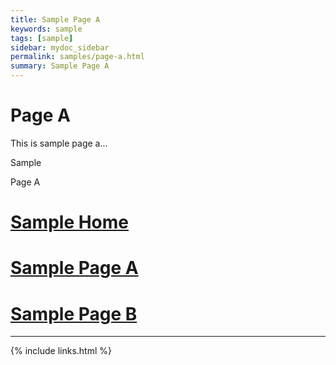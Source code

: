 ```yaml
---
title: Sample Page A
keywords: sample
tags: [sample]
sidebar: mydoc_sidebar
permalink: samples/page-a.html
summary: Sample Page A
---
```


# Page A

This is sample page a...

Sample

Page A

# [Sample Home](sample/)
# [Sample Page A](sample/page-a.html)
# [Sample Page B](sample/page-b.html)

---

{% include links.html %}



